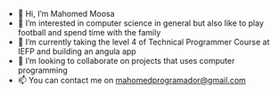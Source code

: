 - 👋 Hi, I’m Mahomed Moosa
- 👀 I’m interested in computer science in general but also like to play football and spend time with the family
- 🌱 I’m currently taking the level 4 of Technical Programmer Course at IEFP and building an angula app  
- 💞️ I’m looking to collaborate on projects that uses computer programming
- 📫 You can contact me on mahomedprogramador@gmail.com

